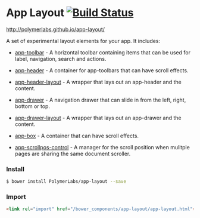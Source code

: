 # App Layout [![Build Status](https://travis-ci.org/PolymerLabs/app-layout.svg?branch=master)](https://travis-ci.org/PolymerLabs/app-layout)

http://polymerlabs.github.io/app-layout/

A set of experimental layout elements for your app. It includes:

- [app-toolbar](/app-toolbar) - A horizontal toolbar containing items that can be used for label, navigation, search and actions.

- [app-header](/app-header) - A container for app-toolbars that can have scroll effects.

- [app-header-layout](/app-header-layout) - A wrapper that lays out an app-header and the content.

- [app-drawer](/app-drawer) - A navigation drawer that can slide in from the left, right, bottom or top.

- [app-drawer-layout](/app-drawer-layout) - A wrapper that lays out an app-drawer and the content.

- [app-box](/app-box) - A container that can have scroll effects.

- [app-scrollpos-control](/app-scrollpos-control) - A manager for the scroll position when mulitple pages are sharing the same document scroller.


### Install

```bash
$ bower install PolymerLabs/app-layout --save
```

### Import

```html
<link rel="import" href="/bower_components/app-layout/app-layout.html">
```
